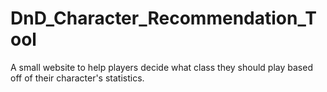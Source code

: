 # DnD_Character_Recommendation_Tool
A small website to help players decide what class they should play based off of their character's statistics.
